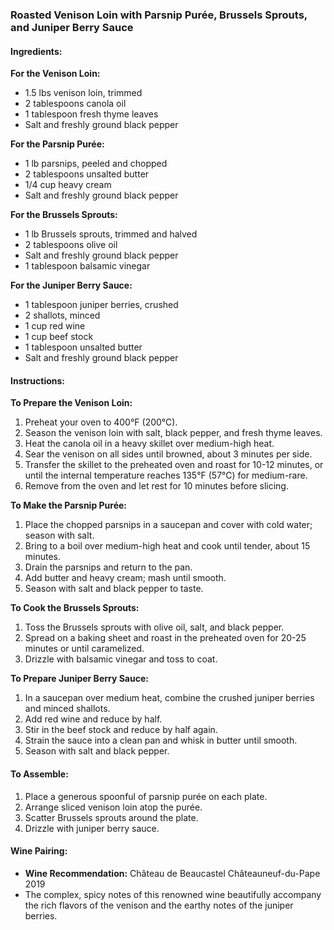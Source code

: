 ### Roasted Venison Loin with Parsnip Purée, Brussels Sprouts, and Juniper Berry Sauce

#### Ingredients:

**For the Venison Loin:**
- 1.5 lbs venison loin, trimmed
- 2 tablespoons canola oil
- 1 tablespoon fresh thyme leaves
- Salt and freshly ground black pepper

**For the Parsnip Purée:**
- 1 lb parsnips, peeled and chopped
- 2 tablespoons unsalted butter
- 1/4 cup heavy cream
- Salt and freshly ground black pepper

**For the Brussels Sprouts:**
- 1 lb Brussels sprouts, trimmed and halved
- 2 tablespoons olive oil
- Salt and freshly ground black pepper
- 1 tablespoon balsamic vinegar

**For the Juniper Berry Sauce:**
- 1 tablespoon juniper berries, crushed
- 2 shallots, minced
- 1 cup red wine
- 1 cup beef stock
- 1 tablespoon unsalted butter
- Salt and freshly ground black pepper

#### Instructions:

**To Prepare the Venison Loin:**
1. Preheat your oven to 400°F (200°C).
2. Season the venison loin with salt, black pepper, and fresh thyme leaves.
3. Heat the canola oil in a heavy skillet over medium-high heat.
4. Sear the venison on all sides until browned, about 3 minutes per side.
5. Transfer the skillet to the preheated oven and roast for 10-12 minutes, or until the internal temperature reaches 135°F (57°C) for medium-rare.
6. Remove from the oven and let rest for 10 minutes before slicing.

**To Make the Parsnip Purée:**
1. Place the chopped parsnips in a saucepan and cover with cold water; season with salt.
2. Bring to a boil over medium-high heat and cook until tender, about 15 minutes.
3. Drain the parsnips and return to the pan.
4. Add butter and heavy cream; mash until smooth.
5. Season with salt and black pepper to taste.

**To Cook the Brussels Sprouts:**
1. Toss the Brussels sprouts with olive oil, salt, and black pepper.
2. Spread on a baking sheet and roast in the preheated oven for 20-25 minutes or until caramelized.
3. Drizzle with balsamic vinegar and toss to coat.

**To Prepare Juniper Berry Sauce:**
1. In a saucepan over medium heat, combine the crushed juniper berries and minced shallots.
2. Add red wine and reduce by half.
3. Stir in the beef stock and reduce by half again.
4. Strain the sauce into a clean pan and whisk in butter until smooth.
5. Season with salt and black pepper.

#### To Assemble:
1. Place a generous spoonful of parsnip purée on each plate.
2. Arrange sliced venison loin atop the purée.
3. Scatter Brussels sprouts around the plate.
4. Drizzle with juniper berry sauce.

#### Wine Pairing:
- **Wine Recommendation:** Château de Beaucastel Châteauneuf-du-Pape 2019
- The complex, spicy notes of this renowned wine beautifully accompany the rich flavors of the venison and the earthy notes of the juniper berries.